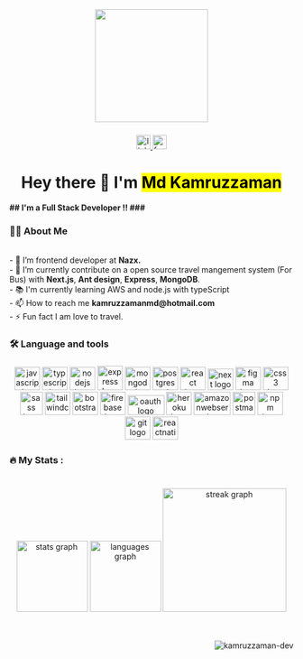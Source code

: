 <div align="center">
  <img height="200" src="https://cdn.dribbble.com/users/1162077/screenshots/3848914/programmer.gif"/>
</div>

###

<div align="center">
  <a href="https://www.linkedin.com/in/md-kamruzzaman-zaman-357b61170/" target="_blank">
    <img src="https://img.shields.io/static/v1?message=LinkedIn&logo=linkedin&label=&color=0077B5&logoColor=white&labelColor=&style=for-the-badge" height="25" alt="linkedin logo"  />
  </a>
  <a href="https://www.facebook.com/mdk.zaman.kamrul/" target="_blank">
    <img src="https://img.shields.io/static/v1?message=Facebook&logo=facebook&label=&color=1877F2&logoColor=white&labelColor=&style=for-the-badge" height="25" alt="facebook logo"  />
  </a>
</div>

###

<h1 align="center">Hey there 👋 I'm <b><mark>Md Kamruzzaman</mark></h1>
## I'm a Full Stack Developer !!
###


<h3 align="left">👩‍💻  About Me</h3>

<p align="left"></b>
  <br>- 🔭 I’m frontend developer at <b>Nazx.</b>
  <br>- 🔭 I’m currently contribute on a open source travel mangement system (For Bus) with <b>Next.js</b>, <b>Ant design</b>, <b>Express</b>, <b>MongoDB</b>.
  <br>- 📚 I'm currently learning AWS and node.js with typeScript
  <br>- 📫 How to reach me <b>kamruzzamanmd@hotmail.com</b>
  <br>- ⚡ Fun fact I am love to travel.</p>

###

<h3 align="left">🛠 Language and tools</h3>

###

<div align="center">
 <img src="https://cdn.jsdelivr.net/gh/devicons/devicon/icons/javascript/javascript-original.svg" height="41" width="45" alt="javascript logo" title="JavaScript" />
<img src="https://cdn.jsdelivr.net/gh/devicons/devicon/icons/typescript/typescript-original.svg" height="41" width="45" alt="typescript logo" title="TypeScript" />
<img src="https://cdn.jsdelivr.net/gh/devicons/devicon/icons/nodejs/nodejs-original.svg" height="41" width="45" alt="nodejs logo" title="Node.js" />
<img src="https://res.cloudinary.com/dpjht4etk/image/upload/v1691294905/express_cwfway.png" height="43" width="45" alt="express logo" title="Express.js" />
<img src="https://cdn.jsdelivr.net/gh/devicons/devicon/icons/mongodb/mongodb-original.svg" height="41" width="45" alt="mongodb logo" title="MongoDB" />
<img src="https://res.cloudinary.com/dpjht4etk/image/upload/v1691296987/postgresql_lsrjc6.png" height="41" width="45" alt="postgresql logo" title="PostgreSQL" />
<!-- <img src="https://cdn.jsdelivr.net/gh/devicons/devicon/icons/html5/html5-original.svg" height="41" width="45" alt="html5 logo" title="HTML5" /> -->
<img src="https://cdn.jsdelivr.net/gh/devicons/devicon/icons/react/react-original.svg" height="41" width="45" alt="react logo" title="React" />
<img src="https://res.cloudinary.com/dpjht4etk/image/upload/v1691294720/next_nopuef.png" height="38" width="45" alt="next logo" title="Next.js" />
<img src="https://www.vectorlogo.zone/logos/figma/figma-icon.svg" height="41" width="45" alt="figma logo" title="Figma" />
<img src="https://cdn.jsdelivr.net/gh/devicons/devicon/icons/css3/css3-original.svg" height="41" width="45" alt="css3 logo" title="CSS3" />
<img src="https://res.cloudinary.com/dpjht4etk/image/upload/v1691297412/sass_egu4n4.png" height="41" width="40" alt="sass logo" title="Sass" />
<img src="https://cdn.jsdelivr.net/gh/devicons/devicon/icons/tailwindcss/tailwindcss-original-wordmark.svg" height="41" width="45" alt="tailwindcss logo" title="Tailwind CSS" style="background-color: #FFF;" />
<img src="https://cdn.jsdelivr.net/gh/devicons/devicon/icons/bootstrap/bootstrap-original.svg" height="41" width="45" alt="bootstrap logo" title="Bootstrap" />
<img src="https://cdn.jsdelivr.net/gh/devicons/devicon/icons/firebase/firebase-plain.svg" height="41" width="45" alt="firebase logo" title="Firebase" />
<img src="https://res.cloudinary.com/dpjht4etk/image/upload/v1691296330/oauth_xoqftk.png" height="35" width="65" alt="oauth logo" title="OAuth" />
<img src="https://www.vectorlogo.zone/logos/heroku/heroku-icon.svg" height="41" width="45" alt="heroku logo" title="Heroku" />
<img src="https://res.cloudinary.com/dpjht4etk/image/upload/v1691295034/aws-white_oqcigz.png" height="41" width="65" alt="amazonwebservices logo" title="Amazon Web Services" />
<img src="https://www.vectorlogo.zone/logos/getpostman/getpostman-icon.svg" height="41" width="40" alt="postman logo" title="Postman" />
<img src="https://cdn.jsdelivr.net/gh/devicons/devicon/icons/npm/npm-original-wordmark.svg" height="41" width="45" alt="npm logo" title="npm" />
<img src="https://cdn.jsdelivr.net/gh/devicons/devicon/icons/git/git-original.svg" height="41" width="45" alt="git logo" title="Git" />
<img src="https://reactnative.dev/img/header_logo.svg" height="41" width="45" alt="reactnative logo" title="React Native" />

</div>

###

<h3 align="left">🔥   My Stats :</h3>

###

<br clear="both">

<div align="center">
  <img src="https://github-readme-stats.vercel.app/api?username=kamruzzaman-dev&hide_title=false&hide_rank=false&show_icons=true&include_all_commits=true&count_private=true&disable_animations=false&theme=dark&locale=en&hide_border=false&order=1" height="126" alt="stats graph"  />

  <img src="https://github-readme-stats.vercel.app/api/top-langs?username=kamruzzaman-dev&locale=en&hide_title=false&layout=compact&card_width=320&langs_count=5&theme=dark&hide_border=false&order=2" height="126" alt="languages graph"  />
  <img src="https://streak-stats.demolab.com?user=kamruzzaman-dev&locale=en&mode=daily&theme=dark&hide_border=false&border_radius=5&order=3" height="219" alt="streak graph"  />
</div>


<br/>
<br/>
<p align="right"> <img src="https://komarev.com/ghpvc/?username=kamruzzaman-dev&label=Profile%20views&color=0e75b6&style=flat" alt="kamruzzaman-dev" /> </p>
